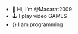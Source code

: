 - 👋 Hi, I’m @Macarat2009
- 🕹️ I play video GAMES
- {} I am programming

<!---
Macarat2009/Macarat2009 is a ✨ special ✨ repository because its `README.md` (this file) appears on your GitHub profile.
You can click the Preview link to take a look at your changes.
--->
